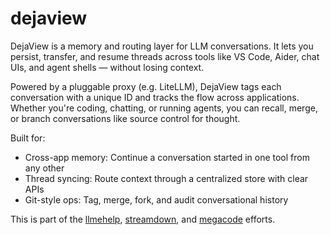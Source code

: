# dejaview
DejaView is a memory and routing layer for LLM conversations.
It lets you persist, transfer, and resume threads across tools like VS Code, Aider, chat UIs, and agent shells — without losing context.

Powered by a pluggable proxy (e.g. LiteLLM), DejaView tags each conversation with a unique ID and tracks the flow across applications. Whether you're coding, chatting, or running agents, you can recall, merge, or branch conversations like source control for thought.

Built for:

* Cross-app memory: Continue a conversation started in one tool from any other
* Thread syncing: Route context through a centralized store with clear APIs
* Git-style ops: Tag, merge, fork, and audit conversational history

This is part of the [llmehelp](https://github.com/kristopolous/llmehelp), [streamdown](https://github.com/kristopolous/Streamdown), and [megacode](https://github.com/kristopolous/megacode) efforts.
